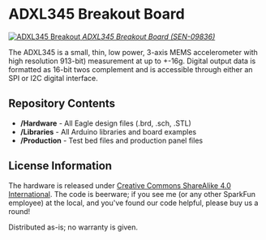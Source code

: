 ADXL345 Breakout Board
===============================

[![ADXL345 Breakout](https://dlnmh9ip6v2uc.cloudfront.net/images/products/9/8/3/6/09836-_01c_i_ma.jpg)
*ADXL345 Breakout Board (SEN-09836)*](https://www.sparkfun.com/products/9836)

The ADXL345 is a small, thin, low power, 3-axis MEMS accelerometer with high resolution 913-bit) measurement at up to +-16g. 
Digital output data is formatted as 16-bit twos complement and is accessible through either an SPI or I2C digital interface. 


Repository Contents
-------------------

* **/Hardware** - All Eagle design files (.brd, .sch, .STL)
* **/Libraries** - All Arduino libraries and board examples
* **/Production** - Test bed files and production panel files


License Information
-------------------
The hardware is released under [Creative Commons ShareAlike 4.0 International](https://creativecommons.org/licenses/by-sa/4.0/).
The code is beerware; if you see me (or any other SparkFun employee) at the local, and you've found our code helpful, please buy us a round!

Distributed as-is; no warranty is given.
